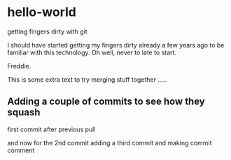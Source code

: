 # hello-world
getting fingers dirty with git

I should have started getting my fingers dirty already a few years ago to be familiar with this technology.
Oh well, never to late to start.

Freddie.

This is some extra text to try merging stuff together .....

## Adding a couple of commits to see how they squash
first commit after previous pull 

and now for the 2nd commit
adding a third commit and making commit comment

